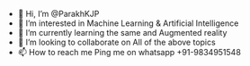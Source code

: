 - 👋 Hi, I’m @ParakhKJP
- 👀 I’m interested in Machine Learning & Artificial Intelligence
- 🌱 I’m currently learning the same and Augmented reality
- 💞️ I’m looking to collaborate on All of the above topics
- 📫 How to reach me Ping me on whatsapp +91-9834951548

<!---
ParakhKJP/ParakhKJP is a ✨ special ✨ repository because its `README.md` (this file) appears on your GitHub profile.
You can click the Preview link to take a look at your changes.
--->
